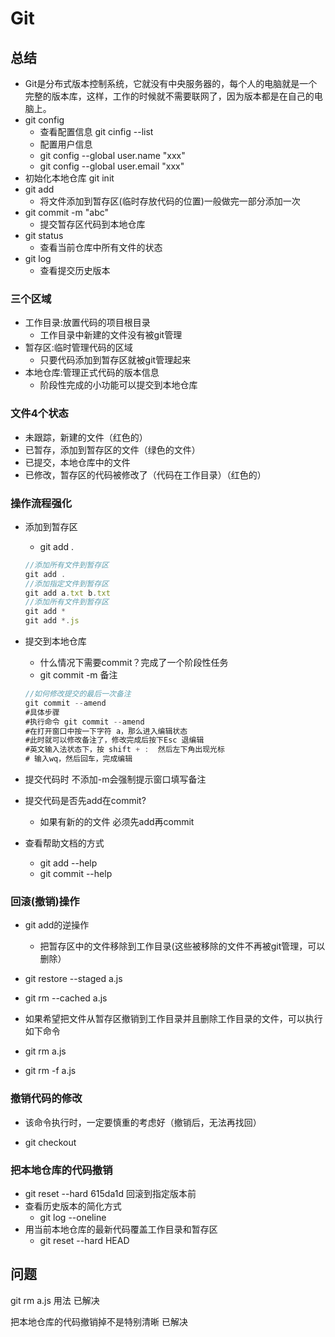 # Git



## 总结

* Git是分布式版本控制系统，它就没有中央服务器的，每个人的电脑就是一个完整的版本库，这样，工作的时候就不需要联网了，因为版本都是在自己的电脑上。
* git config
  * 查看配置信息  git cinfig --list
  * 配置用户信息
  * git config --global user.name "xxx"
  * git config --global user.email "xxx"
* 初始化本地仓库 git init  
* git add  
  * 将文件添加到暂存区(临时存放代码的位置)一般做完一部分添加一次
* git commit -m "abc"
  * 提交暂存区代码到本地仓库
* git status
  * 查看当前仓库中所有文件的状态
* git log
  * 查看提交历史版本

### 三个区域

* 工作目录:放置代码的项目根目录
  * 工作目录中新建的文件没有被git管理
* 暂存区:临时管理代码的区域
  * 只要代码添加到暂存区就被git管理起来
* 本地仓库:管理正式代码的版本信息
  * 阶段性完成的小功能可以提交到本地仓库

### 文件4个状态

- 未跟踪，新建的文件（红色的）
- 已暂存，添加到暂存区的文件（绿色的文件）
- 已提交，本地仓库中的文件
- 已修改，暂存区的代码被修改了（代码在工作目录）（红色的）

### 操作流程强化

* 添加到暂存区

  * git add .

  ```js
  //添加所有文件到暂存区
  git add .
  //添加指定文件到暂存区 
  git add a.txt b.txt
  //添加所有文件到暂存区
  git add *
  git add *.js
  
  ```

* 提交到本地仓库

  * 什么情况下需要commit？完成了一个阶段性任务
  * git commit -m 备注

  ```js
  //如何修改提交的最后一次备注
  git commit --amend
  #具体步骤
  #执行命令 git commit --amend
  #在打开窗口中按一下字符 a，那么进入编辑状态
  #此时就可以修改备注了，修改完成后按下Esc 退编辑
  #英文输入法状态下，按 shift + :  然后左下角出现光标
  # 输入wq，然后回车，完成编辑
  ```

* 提交代码时 不添加-m会强制提示窗口填写备注

* 提交代码是否先add在commit?

  * 如果有新的的文件 必须先add再commit

* 查看帮助文档的方式

  * git add --help
  * git commit --help

### 回滚(撤销)操作

* git add的逆操作 
  * 把暂存区中的文件移除到工作目录(这些被移除的文件不再被git管理，可以删除）

* git restore --staged a.js
* git rm --cached a.js
*  如果希望把文件从暂存区撤销到工作目录并且删除工作目录的文件，可以执行如下命令
  * git rm a.js
  * git rm -f a.js

### 撤销代码的修改

* 该命令执行时，一定要慎重的考虑好（撤销后，无法再找回）

* git checkout 

### 把本地仓库的代码撤销

* git reset --hard 615da1d 回滚到指定版本前
* 查看历史版本的简化方式
  * git log --oneline
* 用当前本地仓库的最新代码覆盖工作目录和暂存区
  * git reset --hard HEAD





## 问题

git rm a.js 用法 已解决

把本地仓库的代码撤销掉不是特别清晰 已解决

